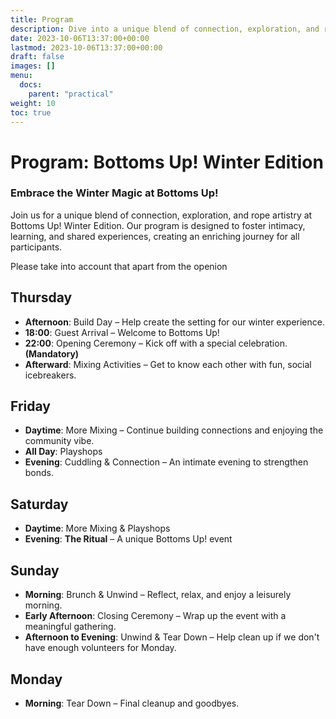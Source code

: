 ```yaml
---
title: Program
description: Dive into a unique blend of connection, exploration, and rope artistry at Bottoms Up! Winter Edition. Our program is designed to foster intimacy, learning, and shared experiences, ensuring a memorable and enriching journey for all participants.
date: 2023-10-06T13:37:00+00:00
lastmod: 2023-10-06T13:37:00+00:00
draft: false
images: []
menu: 
  docs:
    parent: "practical"
weight: 10
toc: true
---
```


# Program: Bottoms Up! Winter Edition

### Embrace the Winter Magic at Bottoms Up!

Join us for a unique blend of connection, exploration, and rope artistry at Bottoms Up! Winter Edition. Our program is designed to foster intimacy, learning, and shared experiences, creating an enriching journey for all participants.

Please take into account that apart from the openion

## Thursday
* **Afternoon**: Build Day – Help create the setting for our winter experience.
* **18:00**: Guest Arrival – Welcome to Bottoms Up!
* **22:00**: Opening Ceremony – Kick off with a special celebration. **(Mandatory)**
* **Afterward**: Mixing Activities – Get to know each other with fun, social icebreakers.

## Friday
* **Daytime**: More Mixing – Continue building connections and enjoying the community vibe.
* **All Day**: Playshops 
* **Evening**: Cuddling & Connection – An intimate evening to strengthen bonds.

## Saturday
* **Daytime**: More Mixing & Playshops 
* **Evening**: **The Ritual** – A unique Bottoms Up! event

## Sunday
* **Morning**: Brunch & Unwind – Reflect, relax, and enjoy a leisurely morning.
* **Early Afternoon**: Closing Ceremony – Wrap up the event with a meaningful gathering.
* **Afternoon to Evening**: Unwind & Tear Down – Help clean up if we don't have enough volunteers for Monday.

## Monday
* **Morning**: Tear Down – Final cleanup and goodbyes.